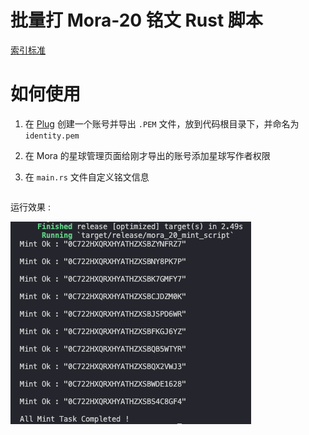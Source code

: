
# 批量打 Mora-20 铭文 Rust 脚本

[索引标准](https://mora.app/planet/qvsfp-6aaaa-aaaan-qdbua-cai/0C6YXTY4BP1XXQ9G8X7VJ9MTCA)

# 如何使用

1. 在 [Plug](https://plugwallet.ooo/) 创建一个账号并导出 `.PEM` 文件，放到代码根目录下，并命名为 `identity.pem`

2. 在 Mora 的星球管理页面给刚才导出的账号添加星球写作者权限

3. 在 `main.rs` 文件自定义铭文信息
```rust

```

运行效果 :

![](./run_result.png)

